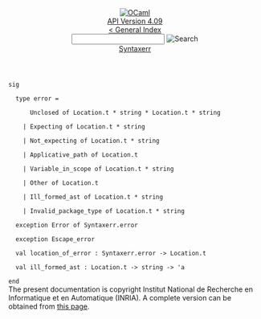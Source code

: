 <!-- ((! set title API !)) ((! set documentation !)) ((! set api !)) ((! set nobreadcrumb !)) -->
<div class="api"><header><nav class="toc brand"><a class="brand" href="https://ocaml.org/"><img src="colour-logo-gray.svg" class="svg" alt="OCaml"></a></nav><nav class="toc"><div class="toc_version"><a href="/docs" id="version-select">API Version 4.09</a></div><a href="index.html">&lt; General Index</a><div class="api_search"><input type="text" name="apisearch" id="api_search" oninput="mySearch(false);" onkeypress="this.oninput();" onclick="this.oninput();" onpaste="this.oninput();">
<img src="search_icon.svg" alt="Search" class="svg" onclick="mySearch(false)"></div>
<div id="search_results"></div><div class="toc_title"><a href="Syntaxerr.html">Syntaxerr</a></div><ul></ul></nav></header>
<code class="code"><span class="keyword">sig</span><br>
&nbsp;&nbsp;<span class="keyword">type</span>&nbsp;error&nbsp;=<br>
&nbsp;&nbsp;&nbsp;&nbsp;&nbsp;&nbsp;<span class="constructor">Unclosed</span>&nbsp;<span class="keyword">of</span>&nbsp;<span class="constructor">Location</span>.t&nbsp;*&nbsp;string&nbsp;*&nbsp;<span class="constructor">Location</span>.t&nbsp;*&nbsp;string<br>
&nbsp;&nbsp;&nbsp;&nbsp;<span class="keywordsign">|</span>&nbsp;<span class="constructor">Expecting</span>&nbsp;<span class="keyword">of</span>&nbsp;<span class="constructor">Location</span>.t&nbsp;*&nbsp;string<br>
&nbsp;&nbsp;&nbsp;&nbsp;<span class="keywordsign">|</span>&nbsp;<span class="constructor">Not_expecting</span>&nbsp;<span class="keyword">of</span>&nbsp;<span class="constructor">Location</span>.t&nbsp;*&nbsp;string<br>
&nbsp;&nbsp;&nbsp;&nbsp;<span class="keywordsign">|</span>&nbsp;<span class="constructor">Applicative_path</span>&nbsp;<span class="keyword">of</span>&nbsp;<span class="constructor">Location</span>.t<br>
&nbsp;&nbsp;&nbsp;&nbsp;<span class="keywordsign">|</span>&nbsp;<span class="constructor">Variable_in_scope</span>&nbsp;<span class="keyword">of</span>&nbsp;<span class="constructor">Location</span>.t&nbsp;*&nbsp;string<br>
&nbsp;&nbsp;&nbsp;&nbsp;<span class="keywordsign">|</span>&nbsp;<span class="constructor">Other</span>&nbsp;<span class="keyword">of</span>&nbsp;<span class="constructor">Location</span>.t<br>
&nbsp;&nbsp;&nbsp;&nbsp;<span class="keywordsign">|</span>&nbsp;<span class="constructor">Ill_formed_ast</span>&nbsp;<span class="keyword">of</span>&nbsp;<span class="constructor">Location</span>.t&nbsp;*&nbsp;string<br>
&nbsp;&nbsp;&nbsp;&nbsp;<span class="keywordsign">|</span>&nbsp;<span class="constructor">Invalid_package_type</span>&nbsp;<span class="keyword">of</span>&nbsp;<span class="constructor">Location</span>.t&nbsp;*&nbsp;string<br>
&nbsp;&nbsp;<span class="keyword">exception</span>&nbsp;<span class="constructor">Error</span>&nbsp;<span class="keyword">of</span>&nbsp;<span class="constructor">Syntaxerr</span>.error<br>
&nbsp;&nbsp;<span class="keyword">exception</span>&nbsp;<span class="constructor">Escape_error</span><br>
&nbsp;&nbsp;<span class="keyword">val</span>&nbsp;location_of_error&nbsp;:&nbsp;<span class="constructor">Syntaxerr</span>.error&nbsp;<span class="keywordsign">-&gt;</span>&nbsp;<span class="constructor">Location</span>.t<br>
&nbsp;&nbsp;<span class="keyword">val</span>&nbsp;ill_formed_ast&nbsp;:&nbsp;<span class="constructor">Location</span>.t&nbsp;<span class="keywordsign">-&gt;</span>&nbsp;string&nbsp;<span class="keywordsign">-&gt;</span>&nbsp;<span class="keywordsign">'</span>a<br>
<span class="keyword">end</span></code>
<div class="copyright">The present documentation is copyright Institut National de Recherche en Informatique et en Automatique (INRIA). A complete version can be obtained from <a href="http://caml.inria.fr/pub/docs/manual-ocaml/">this page</a>.</div></div>